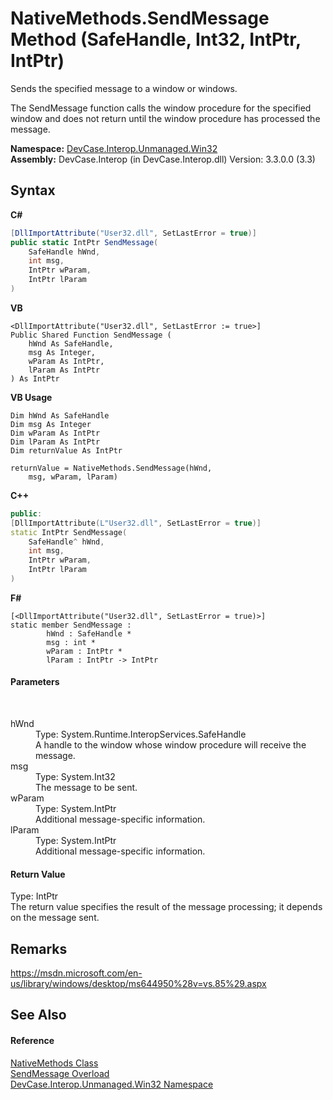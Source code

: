 # NativeMethods.SendMessage Method (SafeHandle, Int32, IntPtr, IntPtr)
 

Sends the specified message to a window or windows. 

 The SendMessage function calls the window procedure for the specified window and does not return until the window procedure has processed the message.

**Namespace:**&nbsp;<a href="N_DevCase_Interop_Unmanaged_Win32">DevCase.Interop.Unmanaged.Win32</a><br />**Assembly:**&nbsp;DevCase.Interop (in DevCase.Interop.dll) Version: 3.3.0.0 (3.3)

## Syntax

**C#**<br />
``` C#
[DllImportAttribute("User32.dll", SetLastError = true)]
public static IntPtr SendMessage(
	SafeHandle hWnd,
	int msg,
	IntPtr wParam,
	IntPtr lParam
)
```

**VB**<br />
``` VB
<DllImportAttribute("User32.dll", SetLastError := true>]
Public Shared Function SendMessage ( 
	hWnd As SafeHandle,
	msg As Integer,
	wParam As IntPtr,
	lParam As IntPtr
) As IntPtr
```

**VB Usage**<br />
``` VB Usage
Dim hWnd As SafeHandle
Dim msg As Integer
Dim wParam As IntPtr
Dim lParam As IntPtr
Dim returnValue As IntPtr

returnValue = NativeMethods.SendMessage(hWnd, 
	msg, wParam, lParam)
```

**C++**<br />
``` C++
public:
[DllImportAttribute(L"User32.dll", SetLastError = true)]
static IntPtr SendMessage(
	SafeHandle^ hWnd, 
	int msg, 
	IntPtr wParam, 
	IntPtr lParam
)
```

**F#**<br />
``` F#
[<DllImportAttribute("User32.dll", SetLastError = true)>]
static member SendMessage : 
        hWnd : SafeHandle * 
        msg : int * 
        wParam : IntPtr * 
        lParam : IntPtr -> IntPtr 

```


#### Parameters
&nbsp;<dl><dt>hWnd</dt><dd>Type: System.Runtime.InteropServices.SafeHandle<br />A handle to the window whose window procedure will receive the message.</dd><dt>msg</dt><dd>Type: System.Int32<br />The message to be sent.</dd><dt>wParam</dt><dd>Type: System.IntPtr<br />Additional message-specific information.</dd><dt>lParam</dt><dd>Type: System.IntPtr<br />Additional message-specific information.</dd></dl>

#### Return Value
Type: IntPtr<br />The return value specifies the result of the message processing; it depends on the message sent.

## Remarks
<a href="https://msdn.microsoft.com/en-us/library/windows/desktop/ms644950%28v=vs.85%29.aspx" target="_blank">https://msdn.microsoft.com/en-us/library/windows/desktop/ms644950%28v=vs.85%29.aspx</a>

## See Also


#### Reference
<a href="T_DevCase_Interop_Unmanaged_Win32_NativeMethods">NativeMethods Class</a><br /><a href="Overload_DevCase_Interop_Unmanaged_Win32_NativeMethods_SendMessage">SendMessage Overload</a><br /><a href="N_DevCase_Interop_Unmanaged_Win32">DevCase.Interop.Unmanaged.Win32 Namespace</a><br />